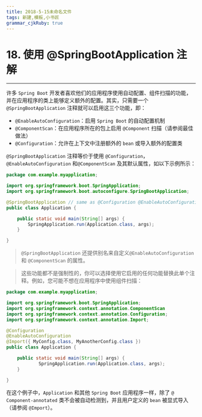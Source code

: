 ```yaml
---
title: 2018-5-15未命名文件 
tags: 新建,模板,小书匠
grammar_cjkRuby: true
---
```



# 18. 使用 @SpringBootApplication 注解
---

许多 `Spring Boot` 开发者喜欢他们的应用程序使用自动配置、组件扫描的功能，并在应用程序的类上能够定义额外的配置。其实，只需要一个 `@SpringBootApplication` 注释就可以启用这三个功能，即：
* `@EnableAutoConfiguration`：启用 `Spring Boot` 的自动配置机制
*  `@ComponentScan`：在应用程序所在的包上启用 `@Component` 扫描（请参阅最佳做法）
*  `@Configuration`：允许在上下文中注册额外的 `bean` 或导入额外的配置类

`@SpringBootApplication` 注释等价于使用 `@Configuration`，`@EnableAutoConfiguration` 和`@ComponentScan` 及其默认属性，如以下示例所示：

``` java
package com.example.myapplication;

import org.springframework.boot.SpringApplication;
import org.springframework.boot.autoconfigure.SpringBootApplication;

@SpringBootApplication // same as @Configuration @EnableAutoConfiguration @ComponentScan
public class Application {

	public static void main(String[] args) {
		SpringApplication.run(Application.class, args);
	}

}
```

> `@SpringBootApplication` 还提供别名来自定义`@EnableAutoConfiguration` 和 `@ComponentScan` 的属性。

> 这些功能都不是强制性的，你可以选择使用它启用的任何功能替换此单个注释。例如，您可能不想在应用程序中使用组件扫描：
``` java
package com.example.myapplication;

import org.springframework.boot.SpringApplication;
import org.springframework.context.annotation.ComponentScan
import org.springframework.context.annotation.Configuration;
import org.springframework.context.annotation.Import;

@Configuration
@EnableAutoConfiguration
@Import({ MyConfig.class, MyAnotherConfig.class })
public class Application {

	public static void main(String[] args) {
			SpringApplication.run(Application.class, args);
	}

}
```

在这个例子中，`Application` 和其他 `Spring Boot` 应用程序一样，除了 `@ Component-annotated` 类不会被自动检测到，并且用户定义的 `bean` 被显式导入（请参阅 `@Import`）。
